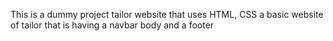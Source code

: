 This is a dummy project tailor website that uses HTML, CSS a basic website of tailor that is having a navbar body and a footer
